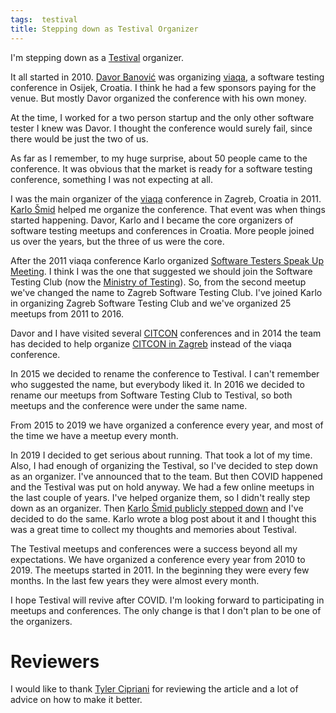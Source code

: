 ```yaml
---
tags:  testival
title: Stepping down as Testival Organizer
---
```

I'm stepping down as a [Testival](tags/testival) organizer.

It all started in 2010. [Davor Banović](https://www.davorbanovic.com/) was organizing [viaqa](viaqa-2010), a software testing conference in Osijek, Croatia. I think he had a few sponsors paying for the venue. But mostly Davor organized the conference with his own money.

At the time, I worked for a two person startup and the only other software tester I knew was Davor. I thought the conference would surely fail, since there would be just the two of us.

As far as I remember, to my huge surprise, about 50 people came to the conference. It was obvious that the market is ready for a software testing conference, something I was not expecting at all.

I was the main organizer of the [viaqa](viaqa-2011) conference in Zagreb, Croatia in 2011. [Karlo Šmid](https://karlosmid.com/) helped me organize the conference. That event was when things started happening. Davor, Karlo and I became the core organizers of software testing meetups and conferences in Croatia. More people joined us over the years, but the three of us were the core.

After the 2011 viaqa conference Karlo organized [Software Testers Speak Up Meeting](zagreb-stc-1). I think I was the one that suggested we should join the Software Testing Club (now the [Ministry of Testing](https://www.ministryoftesting.com/)). So, from the second meetup we've changed the name to Zagreb Software Testing Club. I've joined Karlo in organizing Zagreb Software Testing Club and we've organized 25 meetups from 2011 to 2016.

Davor and I have visited several [CITCON](http://citconf.com/) conferences and in 2014 the team has decided to help organize [CITCON in Zagreb](citcon-2014) instead of the viaqa conference.

In 2015 we decided to rename the conference to Testival. I can't remember who suggested the name, but everybody liked it. In 2016 we decided to rename our meetups from Software Testing Club to Testival, so both meetups and the conference were under the same name.

From 2015 to 2019 we have organized a conference every year, and most of the time we have a meetup every month.

In 2019 I decided to get serious about running. That took a lot of my time. Also, I had enough of organizing the Testival, so I've decided to step down as an organizer. I've announced that to the team. But then COVID happened and the Testival was put on hold anyway. We had a few online meetups in the last couple of years. I've helped organize them, so I didn't really step down as an organizer. Then [Karlo Šmid publicly stepped down](https://blog.tentamen.eu/testival-community-ending-scene/) and I've decided to do the same. Karlo wrote a blog post about it and I thought this was a great time to collect my thoughts and memories about Testival.

The Testival meetups and conferences were a success beyond all my expectations. We have organized a conference every year from 2010 to 2019. The meetups started in 2011. In the beginning they were every few months. In the last few years they were almost every month.

I hope Testival will revive after COVID. I'm looking forward to participating in meetups and conferences. The only change is that I don't plan to be one of the organizers.

# Reviewers

I would like to thank [Tyler Cipriani](https://tylercipriani.com/) for reviewing the article and a lot of advice on how to make it better.

